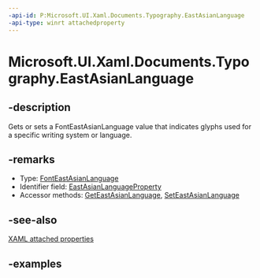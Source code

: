 ```yaml
---
-api-id: P:Microsoft.UI.Xaml.Documents.Typography.EastAsianLanguage
-api-type: winrt attachedproperty
---
```


# Microsoft.UI.Xaml.Documents.Typography.EastAsianLanguage

<!--
see GetEastAsianLanguage, and SetEastAsianLanguage
-->

## -description

Gets or sets a FontEastAsianLanguage value that indicates glyphs used for a specific writing system or language.

## -remarks

<ul><li>Type: <a href="/uwp/api/windows.ui.xaml.fonteastasianlanguage">FontEastAsianLanguage</a></li><li>Identifier field: <a href="/uwp/api/windows.ui.xaml.documents.typography.eastasianlanguageproperty">EastAsianLanguageProperty</a></li><li>Accessor methods: <a href="/uwp/api/windows.ui.xaml.documents.typography.geteastasianlanguage">GetEastAsianLanguage</a>, <a href="/uwp/api/windows.ui.xaml.documents.typography.seteastasianlanguage">SetEastAsianLanguage</a></li></ul>

## -see-also

[XAML attached properties](/windows/uwp/xaml-platform/attached-properties-overview)

## -examples


